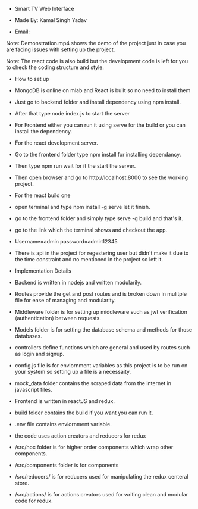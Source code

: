- Smart TV Web Interface

- Made By: Kamal Singh Yadav
- Email: <Hidden>

Note: Demonstration.mp4 shows the demo of the project just in case you are facing issues with setting up the project.

Note: The react code is also build but the development code is left for you to check the coding structure and style.

- How to set up

- MongoDB is online on mlab and React is built so no need to install them
- Just go to backend folder and install dependency using npm install.
- After that type node index.js to start the server
- For Frontend either you can run it using serve for the build or you can install the dependency.

- For the react development server.
- Go to the frontend folder type npm install for installing dependancy.
- Then type npm run wait for it the start the server.
- Then open browser and go to http://localhost:8000 to see the working project.

- For the react build one
- open terminal and type npm install -g serve let it finish.
- go to the frontend folder and simply type serve -g build and that's it.
- go to the link which the terminal shows and checkout the app.

- Username=admin password=admin12345
- There is api in the project for regestering user but didn't make it due to the time constraint and no mentioned in the project so left it.


- Implementation Details
- Backend is written in nodejs and written modularily.
- Routes provide the get and post routes and is broken down in mulitple file for ease of managing and modularity.
- Middleware folder is for setting up middleware such as jwt verification (authentication) between requests.
- Models folder is for setting the database schema and methods for those databases.
- controllers define functions which are general and used by routes such as login and signup.
- config.js file is for enviornment variables as this project is to be run on your system so setting up a file is a necessaity.
- mock_data folder contains the scraped data from the internet in javascript files.

- Frontend is written in reactJS and redux.
- build folder contains the build if you want you can run it.
- .env file contains enviornment variable.
- the code uses action creators and reducers for redux
- /src/hoc folder is for higher order components which wrap other components.
- /src/components folder is for components
- /src/reducers/ is for reducers used for manipulating the redux centeral store.
- /src/actions/ is for actions creators used for writing clean and modular code for redux.


